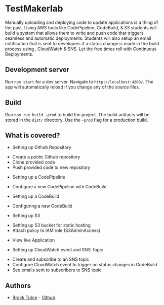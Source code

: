 # TestMakerlab

Manually uploading and deploying code to update applications is a thing of the past. Using AWS tools like CodePipeline, CodeBuild, & S3 students will build a system that allows them to write and push code that triggers seamless and automatic deployments. Students will also setup an email notification that is sent to developers if a status change is made in the build process using , CloudWatch & SNS. Let the free times roll with Continuous Deployments.

## Development server

Run `npm start` for a dev server. Navigate to `http://localhost:4200/`. The app will automatically reload if you change any of the source files.

## Build

Run `npm run build -prod` to build the project. The build artifacts will be stored in the `dist/` directory. Use the `-prod` flag for a production build.

## What is covered?
- Setting up Github Repository
 * Create a public Github repository 
 * Clone provided code
 * Push provided code to new repository

- Setting up a CodePipeline
 * Configure a new CodePipeline with CodeBuild

- Setting up a CodeBuild
 * Configuring a new CodeBuild

- Setting up S3
 * Setting up S3 bucket for static hosting
 * Attach policy to IAM role (S3AdminAccess)

- View live Application

- Setting up CloudWatch event and SNS Topic
 * Create and subscribe to an SNS topic
 * Configure CloudWatch event to trigger on status changes in CodeBuild
 * See emails sent to subscribers to SNS topic

## Authors
* [Brock Tubre](http://brocktubre.com) - [Github](https://github.com/brocktubre)
